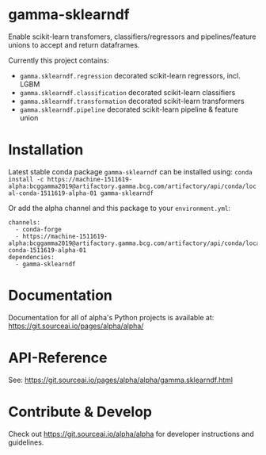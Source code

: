 # gamma-sklearndf

Enable scikit-learn transfomers, classifiers/regressors and pipelines/feature unions
to accept and return dataframes.

Currently this project contains:

- `gamma.sklearndf.regression` decorated scikit-learn regressors, incl. LGBM  
- `gamma.sklearndf.classification` decorated scikit-learn classifiers
- `gamma.sklearndf.transformation` decorated scikit-learn transformers
- `gamma.sklearndf.pipeline` decorated scikit-learn pipeline & feature union


# Installation
Latest stable conda package `gamma-sklearndf` can be installed using:
`conda install -c https://machine-1511619-alpha:bcggamma2019@artifactory.gamma.bcg.com/artifactory/api/conda/local-conda-1511619-alpha-01 gamma-sklearndf`

Or add the alpha channel and this package to your `environment.yml`:
```
channels:
  - conda-forge
  - https://machine-1511619-alpha:bcggamma2019@artifactory.gamma.bcg.com/artifactory/api/conda/local-conda-1511619-alpha-01
dependencies:
  - gamma-sklearndf
```
# Documentation
Documentation for all of alpha's Python projects is available at: 
https://git.sourceai.io/pages/alpha/alpha/

# API-Reference
See: https://git.sourceai.io/pages/alpha/alpha/gamma.sklearndf.html

# Contribute & Develop
Check out https://git.sourceai.io/alpha/alpha for developer instructions and guidelines.